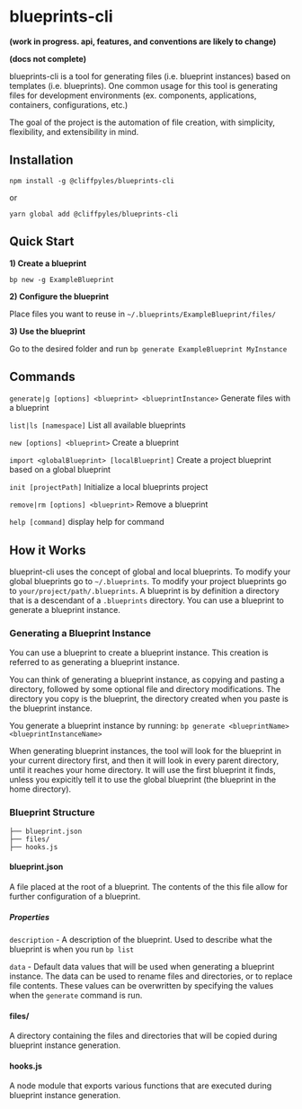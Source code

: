 # blueprints-cli

**(work in progress. api, features, and conventions are likely to change)**

**(docs not complete)**

blueprints-cli is a tool for generating files (i.e. blueprint instances) based on templates (i.e. blueprints). One common usage for this tool is generating files for development environments (ex. components, applications, containers, configurations, etc.)

The goal of the project is the automation of file creation, with simplicity, flexibility, and extensibility in mind.

## Installation

`npm install -g @cliffpyles/blueprints-cli`

or

`yarn global add @cliffpyles/blueprints-cli`

## Quick Start

**1) Create a blueprint**

`bp new -g ExampleBlueprint`

**2) Configure the blueprint**

Place files you want to reuse in `~/.blueprints/ExampleBlueprint/files/`

**3) Use the blueprint**

Go to the desired folder and run `bp generate ExampleBlueprint MyInstance`

## Commands

`generate|g [options] <blueprint> <blueprintInstance>` Generate files with a blueprint

`list|ls [namespace]` List all available blueprints

`new [options] <blueprint>` Create a blueprint

`import <globalBlueprint> [localBlueprint]` Create a project blueprint based on a global blueprint

`init [projectPath]` Initialize a local blueprints project

`remove|rm [options] <blueprint>` Remove a blueprint

`help [command]` display help for command

## How it Works

blueprint-cli uses the concept of global and local blueprints. To modify your global blueprints go to `~/.blueprints`. To modify your project blueprints go to `your/project/path/.blueprints`. A blueprint is by definition a directory that is a descendant of a `.blueprints` directory. You can use a blueprint to generate a blueprint instance.

### Generating a Blueprint Instance

You can use a blueprint to create a blueprint instance. This creation is referred to as generating a blueprint instance.

You can think of generating a blueprint instance, as copying and pasting a directory, followed by some optional file and directory modifications. The directory you copy is the blueprint, the directory created when you paste is the blueprint instance.

You generate a blueprint instance by running: `bp generate <blueprintName> <blueprintInstanceName>`

When generating blueprint instances, the tool will look for the blueprint in your current directory first, and then it will look in every parent directory, until it reaches your home directory. It will use the first blueprint it finds, unless you expicitly tell it to use the global blueprint (the blueprint in the home directory).

### Blueprint Structure

```
├── blueprint.json
├── files/
├── hooks.js
```

#### blueprint.json

A file placed at the root of a blueprint. The contents of the this file allow for further configuration of a blueprint.

##### Properties

`description` - A description of the blueprint. Used to describe what the blueprint is when you run `bp list`

`data` - Default data values that will be used when generating a blueprint instance. The data can be used to rename files and directories, or to replace file contents. These values can be overwritten by specifying the values when the `generate` command is run.

#### files/

A directory containing the files and directories that will be copied during blueprint instance generation.

#### hooks.js

A node module that exports various functions that are executed during blueprint instance generation.
